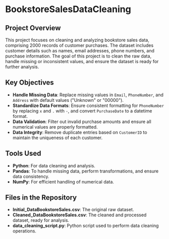 # BookstoreSalesDataCleaning

## Project Overview

This project focuses on cleaning and analyzing bookstore sales data, comprising 2000 records of customer purchases. The dataset includes customer details such as names, email addresses, phone numbers, and purchase information. The goal of this project is to clean the raw data, handle missing or inconsistent values, and ensure the dataset is ready for further analysis.

## Key Objectives
- **Handle Missing Data**: Replace missing values in `Email`, `PhoneNumber`, and `Address` with default values ("Unknown" or "00000").
- **Standardize Data Formats**: Ensure consistent formatting for `PhoneNumber` by replacing `x` and `.` with `-`, and convert `PurchaseDate` to a datetime format.
- **Data Validation**: Filter out invalid purchase amounts and ensure all numerical values are properly formatted.
- **Data Integrity**: Remove duplicate entries based on `CustomerID` to maintain the uniqueness of each customer.

## Tools Used
- **Python**: For data cleaning and analysis.
- **Pandas**: To handle missing data, perform transformations, and ensure data consistency.
- **NumPy**: For efficient handling of numerical data.

## Files in the Repository
- **Initial_DataBookstoreSales.csv**: The original raw dataset.
- **Cleaned_DataBookstoreSales.csv**: The cleaned and processed dataset, ready for analysis.
- **data_cleaning_script.py**: Python script used to perform data cleaning operations.
  


